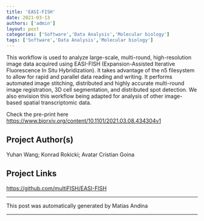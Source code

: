 ```yaml
---
title: 'EASI-FISH'
date: 2021-03-13
authors: ['admin']
layout: post
categories: ['Software','Data Analysis','Molecular biology']
tags: ['Software','Data Analysis','Molecular biology']
---
```

This workflow is used to analyze large-scale, multi-round, high-resolution image data acquired using EASI-FISH (Expansion-Assisted Iterative Fluorescence In Situ Hybridization). It takes advantage of the n5 filesystem to allow for rapid and parallel data reading and writing. It performs automated image stitching, distributed and highly accurate multi-round image registration, 3D cell segmentation, and distributed spot detection. We also envision this workflow being adapted for analysis of other image-based spatial transcriptomic data. 

Check the pre-print here https://www.biorxiv.org/content/10.1101/2021.03.08.434304v1
## Project Author(s)
Yuhan Wang; Konrad Rokicki;  Avatar Cristian Goina
## Project Links
https://github.com/multiFISH/EASI-FISH
***
This post was automatically generated by
Matias Andina
***
